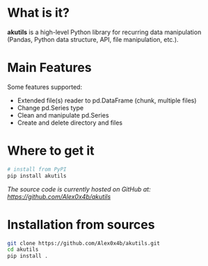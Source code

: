 # What is it?

**akutils** is a high-level Python library for recurring data manipulation (Pandas, Python
data structure, API, file manipulation, etc.).

# Main Features

Some features supported:
- Extended file(s) reader to pd.DataFrame (chunk, multiple files)
- Change pd.Series type
- Clean and manipulate pd.Series
- Create and delete directory and files

# Where to get it

```bash
# install from PyPI
pip install akutils
```
*The source code is currently hosted on GitHub at: https://github.com/Alex0x4b/akutils*

# Installation from sources

```bash
git clone https://github.com/Alex0x4b/akutils.git
cd akutils
pip install .
```

